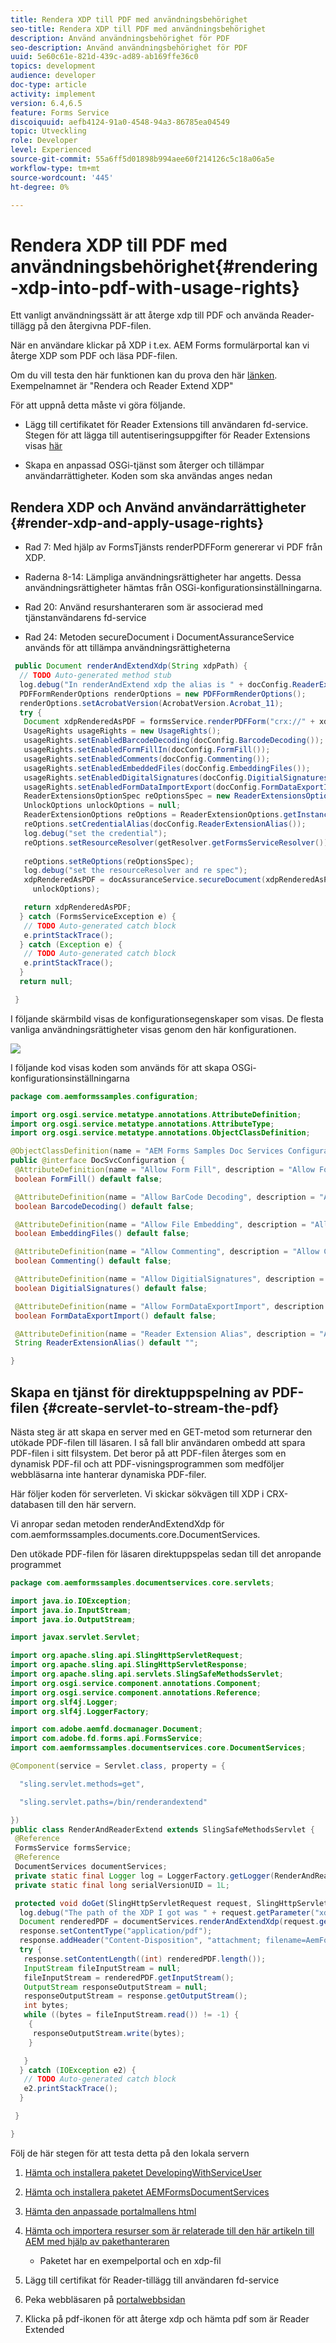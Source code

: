 ```yaml
---
title: Rendera XDP till PDF med användningsbehörighet
seo-title: Rendera XDP till PDF med användningsbehörighet
description: Använd användningsbehörighet för PDF
seo-description: Använd användningsbehörighet för PDF
uuid: 5e60c61e-821d-439c-ad89-ab169ffe36c0
topics: development
audience: developer
doc-type: article
activity: implement
version: 6.4,6.5
feature: Forms Service
discoiquuid: aefb4124-91a0-4548-94a3-86785ea04549
topic: Utveckling
role: Developer
level: Experienced
source-git-commit: 55a6ff5d01898b994aee60f214126c5c18a06a5e
workflow-type: tm+mt
source-wordcount: '445'
ht-degree: 0%

---
```



# Rendera XDP till PDF med användningsbehörighet{#rendering-xdp-into-pdf-with-usage-rights}

Ett vanligt användningssätt är att återge xdp till PDF och använda Reader-tillägg på den återgivna PDF-filen.

När en användare klickar på XDP i t.ex. AEM Forms formulärportal kan vi återge XDP som PDF och läsa PDF-filen.

Om du vill testa den här funktionen kan du prova den här [länken](https://forms.enablementadobe.com/content/samples/samples.html?query=0#collapse2). Exempelnamnet är &quot;Rendera och Reader Extend XDP&quot;

För att uppnå detta måste vi göra följande.

* Lägg till certifikatet för Reader Extensions till användaren fd-service. Stegen för att lägga till autentiseringsuppgifter för Reader Extensions visas [här](https://experienceleague.adobe.com/docs/experience-manager-65/forms/install-aem-forms/osgi-installation/install-configure-document-services.html?lang=en)

* Skapa en anpassad OSGi-tjänst som återger och tillämpar användarrättigheter. Koden som ska användas anges nedan

## Rendera XDP och Använd användarrättigheter {#render-xdp-and-apply-usage-rights}

* Rad 7: Med hjälp av FormsTjänsts renderPDFForm genererar vi PDF från XDP.

* Raderna 8-14: Lämpliga användningsrättigheter har angetts. Dessa användningsrättigheter hämtas från OSGi-konfigurationsinställningarna.

* Rad 20: Använd resurshanteraren som är associerad med tjänstanvändarens fd-service

* Rad 24: Metoden secureDocument i DocumentAssuranceService används för att tillämpa användningsrättigheterna

```java
 public Document renderAndExtendXdp(String xdpPath) {
  // TODO Auto-generated method stub
  log.debug("In renderAndExtend xdp the alias is " + docConfig.ReaderExtensionAlias());
  PDFFormRenderOptions renderOptions = new PDFFormRenderOptions();
  renderOptions.setAcrobatVersion(AcrobatVersion.Acrobat_11);
  try {
   Document xdpRenderedAsPDF = formsService.renderPDFForm("crx://" + xdpPath, null, renderOptions);
   UsageRights usageRights = new UsageRights();
   usageRights.setEnabledBarcodeDecoding(docConfig.BarcodeDecoding());
   usageRights.setEnabledFormFillIn(docConfig.FormFill());
   usageRights.setEnabledComments(docConfig.Commenting());
   usageRights.setEnabledEmbeddedFiles(docConfig.EmbeddingFiles());
   usageRights.setEnabledDigitalSignatures(docConfig.DigitialSignatures());
   usageRights.setEnabledFormDataImportExport(docConfig.FormDataExportImport());
   ReaderExtensionsOptionSpec reOptionsSpec = new ReaderExtensionsOptionSpec(usageRights, "Sample ARES");
   UnlockOptions unlockOptions = null;
   ReaderExtensionOptions reOptions = ReaderExtensionOptions.getInstance();
   reOptions.setCredentialAlias(docConfig.ReaderExtensionAlias());
   log.debug("set the credential");
   reOptions.setResourceResolver(getResolver.getFormsServiceResolver());
   
   reOptions.setReOptions(reOptionsSpec);
   log.debug("set the resourceResolver and re spec");
   xdpRenderedAsPDF = docAssuranceService.secureDocument(xdpRenderedAsPDF, null, null, reOptions,
     unlockOptions);

   return xdpRenderedAsPDF;
  } catch (FormsServiceException e) {
   // TODO Auto-generated catch block
   e.printStackTrace();
  } catch (Exception e) {
   // TODO Auto-generated catch block
   e.printStackTrace();
  }
  return null;

 }
```

I följande skärmbild visas de konfigurationsegenskaper som visas. De flesta vanliga användningsrättigheter visas genom den här konfigurationen.

![](assets/configurationproperties.gif)

I följande kod visas koden som används för att skapa OSGi-konfigurationsinställningarna

```java
package com.aemformssamples.configuration;

import org.osgi.service.metatype.annotations.AttributeDefinition;
import org.osgi.service.metatype.annotations.AttributeType;
import org.osgi.service.metatype.annotations.ObjectClassDefinition;

@ObjectClassDefinition(name = "AEM Forms Samples Doc Services Configuration", description = "AEM Forms Samples Doc Services Configuration")
public @interface DocSvcConfiguration {
 @AttributeDefinition(name = "Allow Form Fill", description = "Allow Form Fill", type = AttributeType.BOOLEAN)
 boolean FormFill() default false;

 @AttributeDefinition(name = "Allow BarCode Decoding", description = "Allow BarCode Decoding", type = AttributeType.BOOLEAN)
 boolean BarcodeDecoding() default false;

 @AttributeDefinition(name = "Allow File Embedding", description = "Allow File Embedding", type = AttributeType.BOOLEAN)
 boolean EmbeddingFiles() default false;

 @AttributeDefinition(name = "Allow Commenting", description = "Allow Commenting", type = AttributeType.BOOLEAN)
 boolean Commenting() default false;

 @AttributeDefinition(name = "Allow DigitialSignatures", description = "Allow File DigitialSignatures", type = AttributeType.BOOLEAN)
 boolean DigitialSignatures() default false;

 @AttributeDefinition(name = "Allow FormDataExportImport", description = "Allow FormDataExportImport", type = AttributeType.BOOLEAN)
 boolean FormDataExportImport() default false;

 @AttributeDefinition(name = "Reader Extension Alias", description = "Alias of your Reader Extension")
 String ReaderExtensionAlias() default "";

}
```

## Skapa en tjänst för direktuppspelning av PDF-filen {#create-servlet-to-stream-the-pdf}

Nästa steg är att skapa en server med en GET-metod som returnerar den utökade PDF-filen till läsaren. I så fall blir användaren ombedd att spara PDF-filen i sitt filsystem. Det beror på att PDF-filen återges som en dynamisk PDF-fil och att PDF-visningsprogrammen som medföljer webbläsarna inte hanterar dynamiska PDF-filer.

Här följer koden för serverleten. Vi skickar sökvägen till XDP i CRX-databasen till den här servern.

Vi anropar sedan metoden renderAndExtendXdp för com.aemformssamples.documents.core.DocumentServices.

Den utökade PDF-filen för läsaren direktuppspelas sedan till det anropande programmet

```java
package com.aemformssamples.documentservices.core.servlets;

import java.io.IOException;
import java.io.InputStream;
import java.io.OutputStream;

import javax.servlet.Servlet;

import org.apache.sling.api.SlingHttpServletRequest;
import org.apache.sling.api.SlingHttpServletResponse;
import org.apache.sling.api.servlets.SlingSafeMethodsServlet;
import org.osgi.service.component.annotations.Component;
import org.osgi.service.component.annotations.Reference;
import org.slf4j.Logger;
import org.slf4j.LoggerFactory;

import com.adobe.aemfd.docmanager.Document;
import com.adobe.fd.forms.api.FormsService;
import com.aemformssamples.documentservices.core.DocumentServices;

@Component(service = Servlet.class, property = {

  "sling.servlet.methods=get",

  "sling.servlet.paths=/bin/renderandextend"

})
public class RenderAndReaderExtend extends SlingSafeMethodsServlet {
 @Reference
 FormsService formsService;
 @Reference
 DocumentServices documentServices;
 private static final Logger log = LoggerFactory.getLogger(RenderAndReaderExtend.class);
 private static final long serialVersionUID = 1L;

 protected void doGet(SlingHttpServletRequest request, SlingHttpServletResponse response) {
  log.debug("The path of the XDP I got was " + request.getParameter("xdpPath"));
  Document renderedPDF = documentServices.renderAndExtendXdp(request.getParameter("xdpPath"));
  response.setContentType("application/pdf");
  response.addHeader("Content-Disposition", "attachment; filename=AemFormsRocks.pdf");
  try {
   response.setContentLength((int) renderedPDF.length());
   InputStream fileInputStream = null;
   fileInputStream = renderedPDF.getInputStream();
   OutputStream responseOutputStream = null;
   responseOutputStream = response.getOutputStream();
   int bytes;
   while ((bytes = fileInputStream.read()) != -1) {
    {
     responseOutputStream.write(bytes);
    }

   }
  } catch (IOException e2) {
   // TODO Auto-generated catch block
   e2.printStackTrace();
  }

 }

}
```

Följ de här stegen för att testa detta på den lokala servern
1. [Hämta och installera paketet DevelopingWithServiceUser](/help/forms/assets/common-osgi-bundles/DevelopingWithServiceUser.jar)
1. [Hämta och installera paketet AEMFormsDocumentServices](/help/forms/assets/common-osgi-bundles/AEMFormsDocumentServices.core-1.0-SNAPSHOT.jar)

1. [Hämta den anpassade portalmallens html](assets/render-and-extend-template.zip)
1. [Hämta och importera resurser som är relaterade till den här artikeln till AEM med hjälp av pakethanteraren](assets/renderandextendxdp.zip)
   * Paketet har en exempelportal och en xdp-fil
1. Lägg till certifikat för Reader-tillägg till användaren fd-service
1. Peka webbläsaren på [portalwebbsidan](http://localhost:4502/content/AemForms/ReaderExtensionsXdp.html)
1. Klicka på pdf-ikonen för att återge xdp och hämta pdf som är Reader Extended



